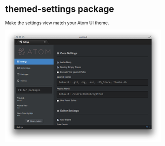 # themed-settings package

Make the settings view match your Atom UI theme.

![Settings view with Atom Dark UI theme](screenshot.png)
